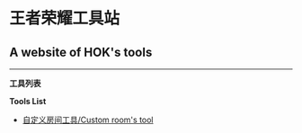# 王者荣耀工具站
## A website of HOK's tools
---
**工具列表**

**Tools List**


- [自定义房间工具/Custom room's tool](https://website-hok.github.io/cr/)
